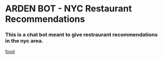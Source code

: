 # ARDEN BOT - NYC Restaurant Recommendations

### This is a chat bot meant to give restraurant recommendations in the nyc area. 

[food](./diet.png)
